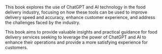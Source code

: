 

This book explores the use of ChatGPT and AI technology in the food delivery industry, focusing on how these tools can be used to improve delivery speed and accuracy, enhance customer experience, and address the challenges faced by the industry.

This book aims to provide valuable insights and practical guidance for food delivery services seeking to leverage the power of ChatGPT and AI to enhance their operations and provide a more satisfying experience for customers.
